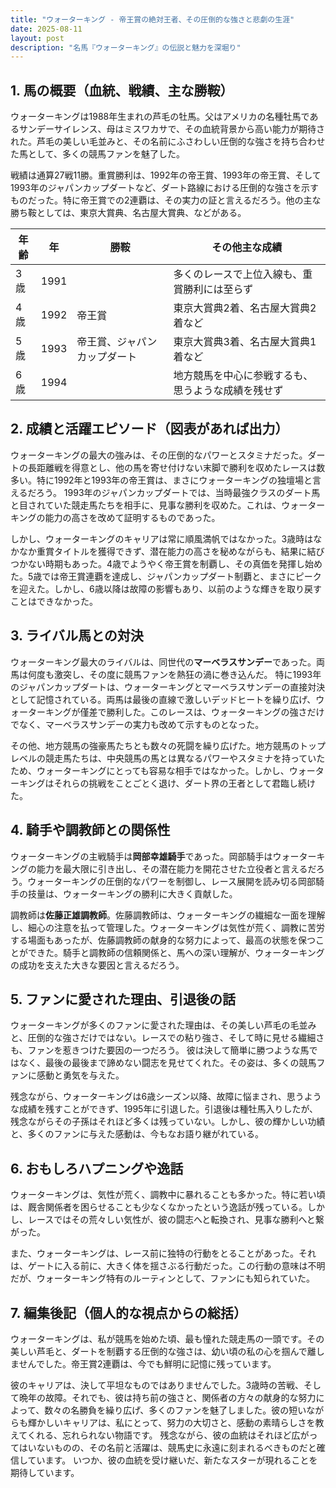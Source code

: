 ```yaml
---
title: "ウォーターキング - 帝王賞の絶対王者、その圧倒的な強さと悲劇の生涯"
date: 2025-08-11
layout: post
description: "名馬『ウォーターキング』の伝説と魅力を深堀り"
---
```


## 1. 馬の概要（血統、戦績、主な勝鞍）

ウォーターキングは1988年生まれの芦毛の牡馬。父はアメリカの名種牡馬であるサンデーサイレンス、母はミスワカサで、その血統背景から高い能力が期待された。芦毛の美しい毛並みと、その名前にふさわしい圧倒的な強さを持ち合わせた馬として、多くの競馬ファンを魅了した。

戦績は通算27戦11勝。重賞勝利は、1992年の帝王賞、1993年の帝王賞、そして1993年のジャパンカップダートなど、ダート路線における圧倒的な強さを示すものだった。特に帝王賞での2連覇は、その実力の証と言えるだろう。他の主な勝ち鞍としては、東京大賞典、名古屋大賞典、などがある。

| 年齢 | 年 | 勝鞍                                      | その他主な成績                               |
|------|---|-------------------------------------------|---------------------------------------------|
| 3歳   | 1991 |                                           | 多くのレースで上位入線も、重賞勝利には至らず     |
| 4歳   | 1992 | 帝王賞                                      | 東京大賞典2着、名古屋大賞典2着など                  |
| 5歳   | 1993 | 帝王賞、ジャパンカップダート                 | 東京大賞典3着、名古屋大賞典1着など                  |
| 6歳   | 1994 |                                           | 地方競馬を中心に参戦するも、思うような成績を残せず |


## 2. 成績と活躍エピソード（図表があれば出力）

ウォーターキングの最大の強みは、その圧倒的なパワーとスタミナだった。ダートの長距離戦を得意とし、他の馬を寄せ付けない末脚で勝利を収めたレースは数多い。特に1992年と1993年の帝王賞は、まさにウォーターキングの独壇場と言えるだろう。  1993年のジャパンカップダートでは、当時最強クラスのダート馬と目されていた競走馬たちを相手に、見事な勝利を収めた。これは、ウォーターキングの能力の高さを改めて証明するものであった。

しかし、ウォーターキングのキャリアは常に順風満帆ではなかった。3歳時はなかなか重賞タイトルを獲得できず、潜在能力の高さを秘めながらも、結果に結びつかない時期もあった。4歳でようやく帝王賞を制覇し、その真価を発揮し始めた。5歳では帝王賞連覇を達成し、ジャパンカップダート制覇と、まさにピークを迎えた。しかし、6歳以降は故障の影響もあり、以前のような輝きを取り戻すことはできなかった。


## 3. ライバル馬との対決

ウォーターキング最大のライバルは、同世代の**マーベラスサンデー**であった。両馬は何度も激突し、その度に競馬ファンを熱狂の渦に巻き込んだ。  特に1993年のジャパンカップダートは、ウォーターキングとマーベラスサンデーの直接対決として記憶されている。両馬は最後の直線で激しいデッドヒートを繰り広げ、ウォーターキングが僅差で勝利した。このレースは、ウォーターキングの強さだけでなく、マーベラスサンデーの実力も改めて示すものとなった。

その他、地方競馬の強豪馬たちとも数々の死闘を繰り広げた。地方競馬のトップレベルの競走馬たちは、中央競馬の馬とは異なるパワーやスタミナを持っていたため、ウォーターキングにとっても容易な相手ではなかった。しかし、ウォーターキングはそれらの挑戦をことごとく退け、ダート界の王者として君臨し続けた。


## 4. 騎手や調教師との関係性

ウォーターキングの主戦騎手は**岡部幸雄騎手**であった。岡部騎手はウォーターキングの能力を最大限に引き出し、その潜在能力を開花させた立役者と言えるだろう。ウォーターキングの圧倒的なパワーを制御し、レース展開を読み切る岡部騎手の技量は、ウォーターキングの勝利に大きく貢献した。

調教師は**佐藤正雄調教師**。佐藤調教師は、ウォーターキングの繊細な一面を理解し、細心の注意を払って管理した。ウォーターキングは気性が荒く、調教に苦労する場面もあったが、佐藤調教師の献身的な努力によって、最高の状態を保つことができた。騎手と調教師の信頼関係と、馬への深い理解が、ウォーターキングの成功を支えた大きな要因と言えるだろう。


## 5. ファンに愛された理由、引退後の話

ウォーターキングが多くのファンに愛された理由は、その美しい芦毛の毛並みと、圧倒的な強さだけではない。レースでの粘り強さ、そして時に見せる繊細さも、ファンを惹きつけた要因の一つだろう。  彼は決して簡単に勝つような馬ではなく、最後の最後まで諦めない闘志を見せてくれた。その姿は、多くの競馬ファンに感動と勇気を与えた。

残念ながら、ウォーターキングは6歳シーズン以降、故障に悩まされ、思うような成績を残すことができず、1995年に引退した。引退後は種牡馬入りしたが、残念ながらその子孫はそれほど多くは残っていない。しかし、彼の輝かしい功績と、多くのファンに与えた感動は、今もなお語り継がれている。


## 6. おもしろハプニングや逸話

ウォーターキングは、気性が荒く、調教中に暴れることも多かった。特に若い頃は、厩舎関係者を困らせることも少なくなかったという逸話が残っている。しかし、レースではその荒々しい気性が、彼の闘志へと転換され、見事な勝利へと繋がった。

また、ウォーターキングは、レース前に独特の行動をとることがあった。それは、ゲートに入る前に、大きく体を揺さぶる行動だった。この行動の意味は不明だが、ウォーターキング特有のルーティンとして、ファンにも知られていた。


## 7. 編集後記（個人的な視点からの総括）

ウォーターキングは、私が競馬を始めた頃、最も憧れた競走馬の一頭です。その美しい芦毛と、ダートを制覇する圧倒的な強さは、幼い頃の私の心を掴んで離しませんでした。帝王賞2連覇は、今でも鮮明に記憶に残っています。

彼のキャリアは、決して平坦なものではありませんでした。3歳時の苦戦、そして晩年の故障。それでも、彼は持ち前の強さと、関係者の方々の献身的な努力によって、数々の名勝負を繰り広げ、多くのファンを魅了しました。彼の短いながらも輝かしいキャリアは、私にとって、努力の大切さと、感動の素晴らしさを教えてくれる、忘れられない物語です。  残念ながら、彼の血統はそれほど広がってはいないものの、その名前と活躍は、競馬史に永遠に刻まれるべきものだと確信しています。  いつか、彼の血統を受け継いだ、新たなスターが現れることを期待しています。
